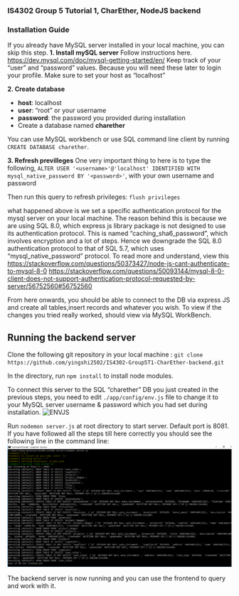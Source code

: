 ### IS4302 Group 5 Tutorial 1, CharEther, NodeJS backend
### Installation Guide

If you already have MySQL server installed in your local machine, you can skip this step.
__1. Install mySQL server__
Follow instructions here. https://dev.mysql.com/doc/mysql-getting-started/en/
Keep track of your “user” and “password” values.
Because you will need these later to login your profile.
Make sure to set your host as “localhost”

__2. Create database__
  * __host__: localhost
  * __user__: “root” or your username
  * __password__: the password you provided during installation
  * Create a database named __charether__
  
  You can use MySQL workbench or use SQL command line client by running `CREATE DATABASE charether`.
  
__3. Refresh previlleges__
One very important thing to here is to type the following,
`ALTER USER '<username>'@'localhost' IDENTIFIED WITH mysql_native_password BY '<password>'`, with your own username and password

Then run this query to refresh privileges:
`flush privileges`

what happened above is we set a specific authentication protocol for the mysql
server on your local machine. The reason behind this is because we are using SQL 8.0, which express js library package is not designed to use its authentication protocol. This is named “caching_sha6_password”, which involves encryption and a lot of steps.
Hence we downgrade the SQL 8.0 authentication protocol to that of SQL 5.7, which uses “mysql_native_password” protocol. To read more and understand, view this
https://stackoverflow.com/questions/50373427/node-js-cant-authenticate-to-mysql-8-0
https://stackoverflow.com/questions/50093144/mysql-8-0-client-does-not-support-authentication-protocol-requested-by-server/56752560#56752560


From here onwards, you should be able to connect to the DB via express JS and create all tables,insert records and whatever you wish. To view if the changes you tried really worked, should view via MySQL WorkBench.


## Running the backend server

Clone the following git repository in your local machine :
`git clone https://github.com/yingshi2502/IS4302-Group5T1-CharEther-backend.git`


In the directory, run `npm install` to install node modules.


To connect this server to the SQL “charether” DB you just created in the previous steps, you need to edit `./app/config/env.js` file to change it to your MySQL server username & password which you had set during installation.
![ENVJS](/envJs.png)


Run `nodemon server.js` at root directory to start server. Default port is 8081. If you have followed all the steps till here correctly you should see the following line in the command line:
![StartUpPrintout](/StartUpPrintOut.png)

The backend server is now running and you can use the frontend to query and work with it.

